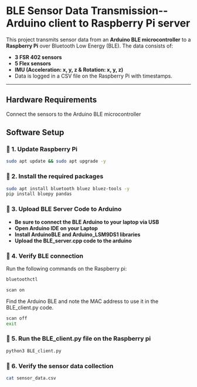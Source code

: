 # BLE Sensor Data Transmission--Arduino client to Raspberry Pi server

This project transmits sensor data from an **Arduino BLE microcontroller** to a **Raspberry Pi** over Bluetooth Low Energy (BLE). The data consists of:
- **3 FSR 402 sensors**
- **5 Flex sensors**
- **IMU (Acceleration: x, y, z & Rotation: x, y, z)**
- Data is logged in a CSV file on the Raspberry Pi with timestamps.

---

## Hardware Requirements

Connect the sensors to the Arduino BLE microcontroller 

##  Software Setup

### 🔹 1. Update Raspberry Pi

```bash
sudo apt update && sudo apt upgrade -y
```

### 🔹 2. Install the required packages

```bash
sudo apt install bluetooth bluez bluez-tools -y
pip install bluepy pandas
```

### 🔹 3. Upload BLE Server Code to Arduino

- **Be sure to connect the BLE Arduino to your laptop via USB**
- **Open Arduino IDE on your Laptop**
- **Install ArduinoBLE and Arduino_LSM9DS1 libraries**
- **Upload the BLE_server.cpp code to the arduino**
  
### 🔹 4. Verify BLE connection

Run the following commands on the Raspberry pi:

```bash
bluetoothctl

```

```bash
scan on
```

Find the Arduino BLE and note the MAC address to use it in the BLE_client.py code.

```bash
scan off
exit
```
  
### 🔹 5. Run the BLE_client.py file on the Raspberry pi

```bash
python3 BLE_client.py
```

### 🔹 6. Verify the sensor data collection

```bash
cat sensor_data.csv
```
